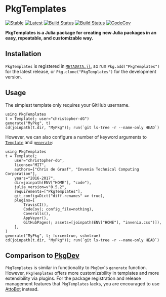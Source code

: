 # PkgTemplates

[![Stable](https://img.shields.io/badge/docs-stable-blue.svg)](https://christopher-dG.github.io/PkgTemplates.jl/stable)
[![Latest](https://img.shields.io/badge/docs-latest-blue.svg)](https://christopher-dG.github.io/PkgTemplates.jl/latest)
[![Build Status](https://travis-ci.org/christopher-dG/PkgTemplates.jl.svg?branch=master)](https://travis-ci.org/christopher-dG/PkgTemplates.jl)
[![Build Status](https://ci.appveyor.com/api/projects/status/github/christopher-dG/PkgTemplates.jl?svg=true)](https://ci.appveyor.com/project/christopher-dG/PkgTemplates-jl)
[![CodeCov](https://codecov.io/gh/christopher-dG/PkgTemplates.jl/branch/master/graph/badge.svg)](https://codecov.io/gh/christopher-dG/PkgTemplates.jl)

**PkgTemplates is a Julia package for creating new Julia packages in an easy,
repeatable, and customizable way.**

## Installation

`PkgTemplates` is registered in
[`METADATA.jl`](https://github.com/JuliaLang/METADATA.jl), so run
`Pkg.add("PkgTemplates")` for the latest release, or
`Pkg.clone("PkgTemplates")` for the development version.

## Usage

The simplest template only requires your GitHub username.

```@repl
using PkgTemplates
t = Template(; user="christopher-dG")
generate("MyPkg", t)
cd(joinpath(t.dir, "MyPkg")); run(`git ls-tree -r --name-only HEAD`)
```

However, we can also configure a number of keyword arguments to [`Template`](@ref) and
[`generate`](@ref):

```@repl
using PkgTemplates
t = Template(;
    user="christopher-dG",
    license="MIT",
    authors=["Chris de Graaf", "Invenia Technical Computing Corporation"],
    years="2016-2017",
    dir=joinpath(ENV["HOME"], "code"),
    julia_version=v"0.5.2",
    requirements=["PkgTemplates"],
    git_config=Dict("diff.renames" => true),
    plugins=[
        TravisCI(),
        CodeCov(; config_file=nothing),
        Coveralls(),
        AppVeyor(),
        GitHubPages(; assets=[joinpath(ENV["HOME"], "invenia.css")]),
    ],
)
generate("MyPkg", t; force=true, ssh=true)
cd(joinpath(t.dir, "MyPkg")); run(`git ls-tree -r --name-only HEAD`)
```

## Comparison to [PkgDev](https://github.com/JuliaLang/PkgDev.jl)

`PkgTemplates` is similar in functionality to `PkgDev`'s `generate` function.
However, `PkgTemplates` offers more customizability in templates and more
extensibility via plugins. For the package registration and release management
features that `PkgTemplates` lacks, you are encouraged to use
[AttoBot](https://github.com/apps/attobot) instead.
